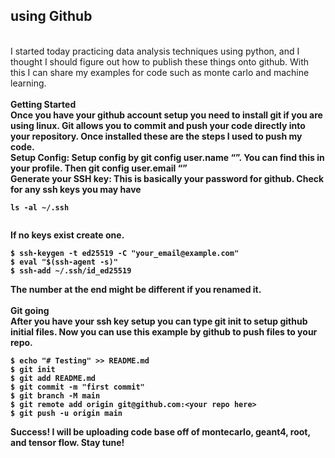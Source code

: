 ## using Github
<br>
I started today practicing data analysis techniques using python, and I thought I should figure out how to publish these things onto github. With this I can share my examples for code such as monte carlo and machine learning. 
<br>
<br>
<b>Getting Started<b>
<br>
Once you have your github account setup you need to install git if you are using linux. Git allows you to commit and push your code directly into your repository. Once installed these are the steps I used to push my code. 
<br>
<b>Setup Config<b>: Setup config by git config user.name “<github username>”. You can find this in your profile. Then git config user.email “<github email>”
<br>
<b>Generate your SSH key<b>: This is basically your password for github. Check for any ssh keys you may have

 ~~~
 ls -al ~/.ssh
  
~~~
If no keys exist create one. 
 ~~~
$ ssh-keygen -t ed25519 -C "your_email@example.com"
$ eval "$(ssh-agent -s)"
$ ssh-add ~/.ssh/id_ed25519
~~~
The number at the end might be different if you renamed it. 
<br>
<br>
<b>Git going<b>
<br>
After you have your ssh key setup you can type git init to setup github initial files. Now you can use this example by github to push files to your repo.
~~~
$ echo "# Testing" >> README.md
$ git init
$ git add README.md
$ git commit -m "first commit"
$ git branch -M main
$ git remote add origin git@github.com:<your repo here>
$ git push -u origin main
~~~
Success!
I will be uploading code base off of montecarlo, geant4, root, and tensor flow. Stay tune!
